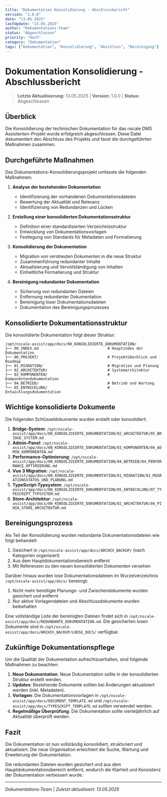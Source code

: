 ```yaml
---
title: "Dokumentation Konsolidierung - Abschlussbericht"
version: "1.0.0"
date: "13.05.2025"
lastUpdate: "13.05.2025"
author: "Dokumentations-Team"
status: "Abgeschlossen"
priority: "Hoch"
category: "Dokumentation"
tags: ["Dokumentation", "Konsolidierung", "Abschluss", "Bereinigung"]
---
```


# Dokumentation Konsolidierung - Abschlussbericht

> **Letzte Aktualisierung:** 13.05.2025 | **Version:** 1.0.0 | **Status:** Abgeschlossen

## Überblick

Die Konsolidierung der technischen Dokumentation für das nscale DMS Assistenten-Projekt wurde erfolgreich abgeschlossen. Diese Datei dokumentiert den Abschluss des Projekts und fasst die durchgeführten Maßnahmen zusammen.

## Durchgeführte Maßnahmen

Das Dokumentations-Konsolidierungsprojekt umfasste die folgenden Maßnahmen:

1. **Analyse der bestehenden Dokumentation**
   - Identifizierung der vorhandenen Dokumentationsdateien
   - Bewertung der Aktualität und Relevanz
   - Identifizierung von Redundanzen und Lücken

2. **Erstellung einer konsolidierten Dokumentationsstruktur**
   - Definition einer standardisierten Verzeichnisstruktur
   - Entwicklung von Dokumentationsvorlagen
   - Festlegung von Standards für Metadaten und Formatierung

3. **Konsolidierung der Dokumentation**
   - Migration von verstreuten Dokumenten in die neue Struktur
   - Zusammenführung redundanter Inhalte
   - Aktualisierung und Vervollständigung von Inhalten
   - Einheitliche Formatierung und Struktur

4. **Bereinigung redundanter Dokumentation**
   - Sicherung von redundanten Dateien
   - Entfernung redundanter Dokumentation
   - Bereinigung loser Dokumentationsdateien
   - Dokumentation des Bereinigungsprozesses

## Konsolidierte Dokumentationsstruktur

Die konsolidierte Dokumentation folgt dieser Struktur:

```
/opt/nscale-assist/app/docs/00_KONSOLIDIERTE_DOKUMENTATION/
├── 00_INDEX.md                               # Hauptindex der Dokumentation
├── 00_PROJEKT/                               # Projektüberblick und Roadmap
├── 01_MIGRATION/                             # Migration und Planung
├── 02_ARCHITEKTUR/                           # Systemarchitektur
├── 03_KOMPONENTEN/                           # Komponentendokumentation
├── 04_BETRIEB/                               # Betrieb und Wartung
└── 05_ENTWICKLUNG/                           # Entwicklungsdokumentation
```

## Wichtige konsolidierte Dokumente

Die folgenden Schlüsseldokumente wurden erstellt oder konsolidiert:

1. **Bridge-System**: `/opt/nscale-assist/app/docs/00_KONSOLIDIERTE_DOKUMENTATION/02_ARCHITEKTUR/05_BRIDGE_SYSTEM.md`
2. **Admin-Panel**: `/opt/nscale-assist/app/docs/00_KONSOLIDIERTE_DOKUMENTATION/03_KOMPONENTEN/04_ADMIN_KOMPONENTEN.md`
3. **Performance-Optimierung**: `/opt/nscale-assist/app/docs/00_KONSOLIDIERTE_DOKUMENTATION/04_BETRIEB/04_PERFORMANCE_OPTIMIERUNG.md`
4. **Vue 3 Migration**: `/opt/nscale-assist/app/docs/00_KONSOLIDIERTE_DOKUMENTATION/01_MIGRATION/01_MIGRATIONSSTATUS_UND_PLANUNG.md`
5. **TypeScript-Typsystem**: `/opt/nscale-assist/app/docs/00_KONSOLIDIERTE_DOKUMENTATION/05_ENTWICKLUNG/07_TYPESCRIPT_TYPSYSTEM.md`
6. **Store-Architektur**: `/opt/nscale-assist/app/docs/00_KONSOLIDIERTE_DOKUMENTATION/02_ARCHITEKTUR/04_PINIA_STORE_ARCHITEKTUR.md`

## Bereinigungsprozess

Als Teil der Konsolidierung wurden redundante Dokumentationsdateien wie folgt behandelt:

1. Gesichert in `/opt/nscale-assist/app/docs/ARCHIV_BACKUP/` (nach Kategorien organisiert)
2. Aus dem Hauptdokumentationsbereich entfernt
3. Mit Referenzen zu den neuen konsolidierten Dokumenten versehen

Darüber hinaus wurden lose Dokumentationsdateien im Wurzelverzeichnis `/opt/nscale-assist/app/docs/` bereinigt:

1. Nicht mehr benötigte Planungs- und Zwischendokumente wurden gesichert und entfernt
2. Nur aktive Vorlagendateien und Abschlussdokumente wurden beibehalten

Eine vollständige Liste der bereinigten Dateien findet sich in `/opt/nscale-assist/app/docs/REDUNDANTE_DOKUMENTATION.md`. Die gesicherten losen Dokumente sind in `/opt/nscale-assist/app/docs/ARCHIV_BACKUP/LOOSE_DOCS/` verfügbar.

## Zukünftige Dokumentationspflege

Um die Qualität der Dokumentation aufrechtzuerhalten, sind folgende Maßnahmen zu beachten:

1. **Neue Dokumentation**: Neue Dokumentation sollte in der konsolidierten Struktur erstellt werden.
2. **Updates**: Bestehende Dokumente sollten bei Änderungen aktualisiert werden (inkl. Metadaten).
3. **Vorlagen**: Die Dokumentationsvorlagen in `/opt/nscale-assist/app/docs/DOCUMENT_TEMPLATE.md` und `/opt/nscale-assist/app/docs/TYPESCRIPT_TEMPLATE.md` sollten verwendet werden.
4. **Regelmäßige Überprüfung**: Die Dokumentation sollte vierteljährlich auf Aktualität überprüft werden.

## Fazit

Die Dokumentation ist nun vollständig konsolidiert, strukturiert und aktualisiert. Die neue Organisation erleichtert die Suche, Wartung und Erweiterung der Dokumentation. 

Die redundanten Dateien wurden gesichert und aus dem Hauptdokumentationsbereich entfernt, wodurch die Klarheit und Konsistenz der Dokumentation verbessert wurde.

---

*Dokumentations-Team* | *Zuletzt aktualisiert: 13.05.2025*